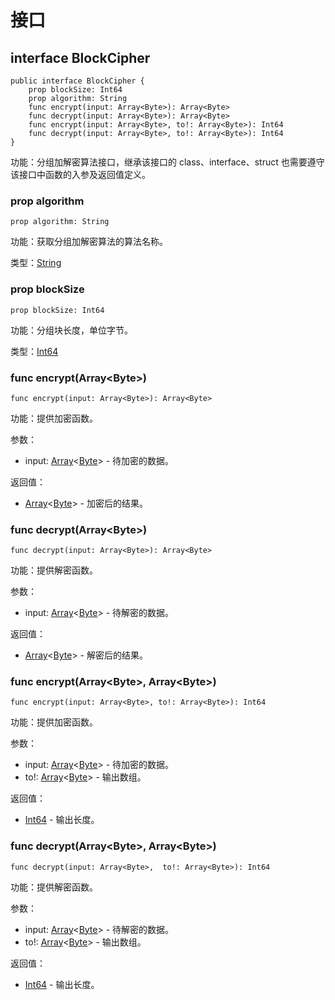 # 接口

## interface BlockCipher

```cangjie
public interface BlockCipher {
    prop blockSize: Int64
    prop algorithm: String
    func encrypt(input: Array<Byte>): Array<Byte>
    func decrypt(input: Array<Byte>): Array<Byte>
    func encrypt(input: Array<Byte>, to!: Array<Byte>): Int64
    func decrypt(input: Array<Byte>, to!: Array<Byte>): Int64
}
```

功能：分组加解密算法接口，继承该接口的 class、interface、struct 也需要遵守该接口中函数的入参及返回值定义。

### prop algorithm

```cangjie
prop algorithm: String
```

功能：获取分组加解密算法的算法名称。

类型：[String](../../../core/core_package_api/core_package_structs.md#struct-string)

### prop blockSize

```cangjie
prop blockSize: Int64
```

功能：分组块长度，单位字节。

类型：[Int64](../../../core/core_package_api/core_package_intrinsics.md#int64)

### func encrypt(Array\<Byte>)

```cangjie
func encrypt(input: Array<Byte>): Array<Byte>
```

功能：提供加密函数。

参数：

- input: [Array](../../../core/core_package_api/core_package_structs.md#struct-arrayt)\<[Byte](../../../core/core_package_api/core_package_types.md#type-byte)> - 待加密的数据。

返回值：

- [Array](../../../core/core_package_api/core_package_structs.md#struct-arrayt)\<[Byte](../../../core/core_package_api/core_package_types.md#type-byte)> - 加密后的结果。

### func decrypt(Array\<Byte>)

```cangjie
func decrypt(input: Array<Byte>): Array<Byte>
```

功能：提供解密函数。

参数：

- input: [Array](../../../core/core_package_api/core_package_structs.md#struct-arrayt)\<[Byte](../../../core/core_package_api/core_package_types.md#type-byte)> - 待解密的数据。

返回值：

- [Array](../../../core/core_package_api/core_package_structs.md#struct-arrayt)\<[Byte](../../../core/core_package_api/core_package_types.md#type-byte)> - 解密后的结果。

### func encrypt(Array\<Byte>, Array\<Byte>)

```cangjie
func encrypt(input: Array<Byte>, to!: Array<Byte>): Int64
```

功能：提供加密函数。

参数：

- input: [Array](../../../core/core_package_api/core_package_structs.md#struct-arrayt)\<[Byte](../../../core/core_package_api/core_package_types.md#type-byte)> - 待加密的数据。
- to!: [Array](../../../core/core_package_api/core_package_structs.md#struct-arrayt)\<[Byte](../../../core/core_package_api/core_package_types.md#type-byte)> - 输出数组。

返回值：

- [Int64](../../../core/core_package_api/core_package_intrinsics.md#int64) - 输出长度。

### func decrypt(Array\<Byte>, Array\<Byte>)

```cangjie
func decrypt(input: Array<Byte>,  to!: Array<Byte>): Int64
```

功能：提供解密函数。

参数：

- input: [Array](../../../core/core_package_api/core_package_structs.md#struct-arrayt)\<[Byte](../../../core/core_package_api/core_package_types.md#type-byte)> - 待解密的数据。
- to!: [Array](../../../core/core_package_api/core_package_structs.md#struct-arrayt)\<[Byte](../../../core/core_package_api/core_package_types.md#type-byte)> - 输出数组。

返回值：

- [Int64](../../../core/core_package_api/core_package_intrinsics.md#int64) - 输出长度。
